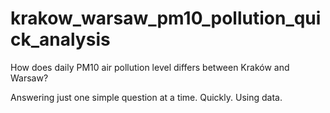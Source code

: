 # krakow_warsaw_pm10_pollution_quick_analysis

How does daily PM10 air pollution level differs between Kraków and Warsaw?

Answering just one simple question at a time. Quickly. Using data.
